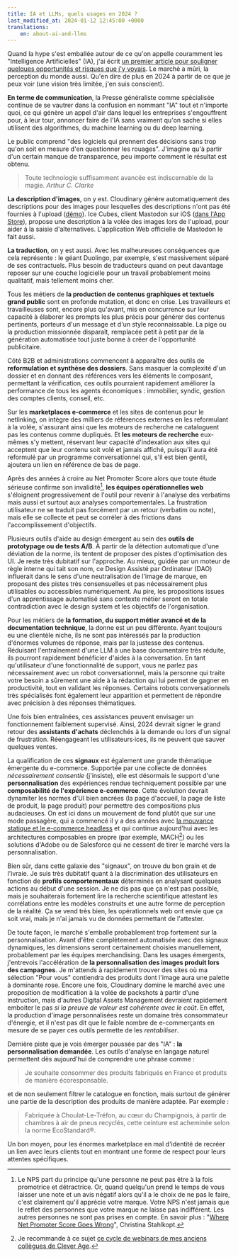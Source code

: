```yaml
---
title: IA et LLMs, quels usages en 2024 ?
last_modified_at: 2024-01-12 12:45:00 +0000
translations:
    en: about-ai-and-llms
---
```


Quand la hype s'est emballée autour de ce qu'on appelle couramment les "Intelligence Artificielles" (IA), j'ai écrit [un premier article pour souligner quelques opportunités et risques que j'y voyais](/notes/2023-02-des-questions/). Le marché a mûri, la perception du monde aussi. Qu'en dire de plus en 2024 à partir de ce que je peux voir (une vision très limitée, j'en suis conscient).

**En terme de communication**, la Presse généraliste comme spécialisée continue de se vautrer dans la confusion en nommant "IA" tout et n'importe quoi, ce qui génère un appel d'air dans lequel les entreprises s'engouffrent pour, à leur tour, annoncer faire de l'IA sans vraiment qu'on sache si elles utilisent des algorithmes, du <span lang="en">machine learning</span> ou du <span lang="en">deep learning</span>.

Le public comprend "des logiciels qui prennent des décisions sans trop qu'on soit en mesure d'en questionner les rouages". J'imagine qu'à partir d'un certain manque de transparence, peu importe comment le résultat est obtenu.

> Toute technologie suffisamment avancée est indiscernable de la magie. <cite>Arthur C. Clarke</cite>

**La description d'images**, on y est. Cloudinary génère automatiquement des descriptions pour des images pour lesquelles des descriptions n'ont pas été fournies à l'upload ([démo](https://ai.cloudinary.com/demos/captions)). Ice Cubes, client Mastodon sur iOS ([dans l'App Store](https://apps.apple.com/app/ice-cubes-for-mastodon/id6444915884)), propose une description à la volée des images lors de l'upload, pour aider à la saisie d'alternatives. L'application Web officielle de Mastodon le fait aussi.

**La traduction**, on y est aussi. Avec les malheureuses conséquences que cela représente : le géant Duolingo, par exemple, s'est massivement séparé de ses contractuels. Plus besoin de traducteurs quand on peut davantage reposer sur une couche logicielle pour un travail probablement moins qualitatif, mais tellement moins cher.

Tous les métiers de **la production de contenus graphiques et textuels grand public** sont en profonde mutation, et donc en crise. Les travailleurs et travailleuses sont, encore plus qu'avant, mis en concurrence sur leur capacité à élaborer les prompts les plus précis pour générer des contenus pertinents, porteurs d'un message et d'un style reconnaissable. La pige ou la production missionnée disparaît, remplacée petit à petit par de la génération automatisée tout juste bonne à créer de l'opportunité publicitaire.

Côté B2B et administrations commencent à apparaître des outils de **reformulation et synthèse des dossiers**. Sans masquer la complexité d'un dossier et en donnant des références vers les éléments le composant, permettant la vérification, ces outils pourraient rapidement améliorer la performance de tous les agents économiques : immobilier, syndic, gestion des comptes clients, conseil, etc.

Sur les **marketplaces e-commerce** et les sites de contenus pour le netlinking, on intègre des milliers de références externes en les reformulant à la volée, s'assurant ainsi que les moteurs de recherche ne cataloguent pas les contenus comme dupliqués. Et **les moteurs de recherche** eux-mêmes s'y mettent, réservant leur capacité d'indexation aux sites qui acceptent que leur contenu soit volé et jamais affiché, puisqu'il aura été reformulé par un programme conversationnel qui, s'il est bien gentil, ajoutera un lien en référence de bas de page.

Après des années à croire au Net Promoter Score alors que toute étude sérieuse confirme son invalidité[^nps], **les équipes opérationnelles web** s'éloignent progressivement de l'outil pour revenir à l'analyse des verbatims mais aussi et surtout aux analyses comportementales. La frustration utilisateur ne se traduit pas forcément par un retour (verbatim ou note), mais elle se collecte et peut se corréler à des frictions dans l'accomplissement d'objectifs.

[^nps]: Le NPS part du principe qu'une personne ne peut pas être à la fois promotrice et détractrice. Or, quand quelqu'un prend le temps de vous laisser une note et un avis négatif alors qu'il a le choix de ne pas le faire, c'est clairement qu'il apprécie votre marque. Votre NPS n'est jamais que le reflet des personnes que votre marque ne laisse pas indifférent. Les autres personnes ne sont pas prises en compte. En savoir plus : "<a href="https://hbr.org/2019/10/where-net-promoter-score-goes-wrong" hreflang="en">Where Net Promoter Score Goes Wrong</a>", Christina Stahlkopt.

Plusieurs outils d'aide au design émergent au sein des **outils de prototypage ou de tests A/B**. À partir de la détection automatique d'une déviation de la norme, ils tentent de proposer des pistes d'optimisation des UI. Je reste très dubitatif sur l'approche. Au mieux, guidée par un moteur de règle interne qui tait son nom, ce Design Assisté par Ordinateur (DAO) influerait dans le sens d'une neutralisation de l'image de marque, en proposant des pistes très consensuelles et pas nécessairement plus utilisables ou accessibles numériquement. Au pire, les propositions issues d'un apprentissage automatisé sans contexte métier seront en totale contradiction avec le design system et les objectifs de l'organisation.

Pour les métiers de **la formation, du support métier avancé et de la documentation technique**, la donne est un peu différente. Ayant toujours eu une clientèle niche, ils ne sont pas intéressés par la production d'énormes volumes de réponse, mais par la justesse des contenus. Réduisant l'entraînement d'une LLM à une base documentaire très réduite, ils pourront rapidement bénéficier d'aides à la conversation. En tant qu'utilisateur d'une fonctionnalité de support, vous ne parlez pas nécessairement avec un robot conversationnel, mais la personne qui traite votre besoin a sûrement une aide à la rédaction qui lui permet de gagner en productivité, tout en validant les réponses. Certains robots conversationnels très spécialisés font également leur apparition et permettent de répondre avec précision à des réponses thématiques.

Une fois bien entraînées, ces assistances peuvent envisager un fonctionnement faiblement supervisé. Ainsi, 2024 devrait signer le grand retour des **assistants d'achats** déclenchés à la demande ou lors d'un signal de frustration. Réengageant les utilisateurs·ices, ils ne peuvent que sauver quelques ventes.

La qualification de ces **signaux** est également une grande thématique émergente du e-commerce. Supportée par une collecte de données _nécessairement consentie_ (j'insiste), elle est désormais le support d'une **personnalisation** des expériences rendue techniquement possible par une **composabilité de l'expérience e-commerce**. Cette évolution devrait dynamiter les normes d'UI bien ancrées (la page d'accueil, la page de liste de produit, la page produit) pour permettre des compositions plus audacieuses. On est ici dans un mouvement de fond plutôt que sur une mode passagère, qui a commencé il y a des années avec [la mouvance statique et le e-commerce headless](/notes/2018-02-site-statique-performance-web/) et qui continue aujourd'hui avec les architectures composables en propre (par exemple, MACH[^mach]) ou les solutions d'Adobe ou de Salesforce qui ne cessent de tirer le marché vers la personnalisation.

[^mach]: Je recommande à ce sujet [ce cycle de webinars de mes anciens collègues de Clever Age](https://events.clever-age.com/bcm-mach-2023/).

Bien sûr, dans cette galaxie des "signaux", on trouve du bon grain et de l'ivraie. Je suis très dubitatif quant à la discrimination des utilisateurs en fonction de **profils comportementaux** déterminés en analysant quelques actions au début d'une session. Je ne dis pas que ça n'est pas possible, mais je souhaiterais fortement lire la recherche scientifique attestant les corrélations entre les modèles construits et une autre forme de perception de la réalité. Ça se vend très bien, les opérationnels web ont envie que ça soit vrai, mais je n'ai jamais vu de données permettant de l'attester.

De toute façon, le marché s'emballe probablement trop fortement sur la personnalisation. Avant d'être complètement automatisée avec des signaux dynamiques, les dimensions seront certainement choisies manuellement, probablement par les équipes merchandising. Dans les usages émergents, j'entrevois l'accélération de **la personnalisation des images produit lors des campagnes**. Je m'attends à rapidement trouver des sites où ma sélection "Pour vous" contiendra des produits dont l'image aura une palette à dominante rose. Encore une fois, Cloudinary domine le marché avec une proposition de modification à la volée de packshots à partir d'une instruction, mais d'autres Digital Assets Management devraient rapidement emboiter le pas _si la preuve de valeur est cohérente avec le coût_. En effet, la production d'image personnalisées reste un domaine très consommateur d'énergie, et il n'est pas dit que le faible nombre de e-commerçants en mesure de se payer ces outils permette de les _rentabiliser_.

Dernière piste que je vois émerger poussée par des "IA" : **la personnalisation demandée**. Les outils d'analyse en langage naturel permettent dès aujourd'hui de comprendre une phrase comme :

> Je souhaite consommer des produits fabriqués en France et produits de manière écoresponsable.

et de non seulement filtrer le catalogue en fonction, mais surtout de générer une partie de la description des produits de manière adaptée. Par exemple :

> Fabriquée à Choulat-Le-Tréfon, au cœur du Champignois, à partir de chambres à air de pneus recyclés, cette ceinture est acheminée selon la norme EcoStandard®.

Un bon moyen, pour les énormes marketplace en mal d'identité de recréer un lien avec leurs clients tout en montrant une forme de respect pour leurs attentes spécifiques.
